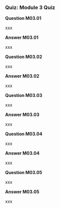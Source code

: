 ### Quiz: Module 3 Quiz

**Question M03.01**

xxx

**Answer M03.01**

xxx

**Question M03.02**

xxx

**Answer M03.02**

xxx

**Question M03.03**

xxx

**Answer M03.03**

xxx

**Question M03.04**

xxx

**Answer M03.04**

xxx

**Question M03.05**

xxx

**Answer M03.05**

xxx

